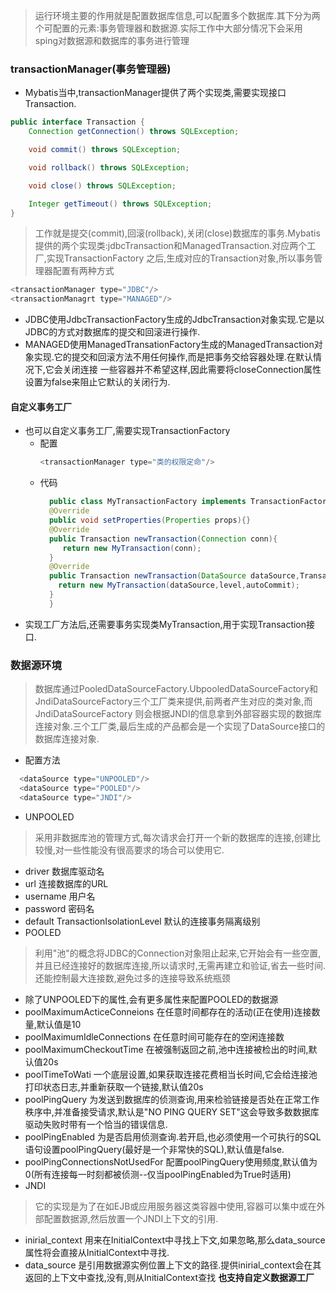 >运行环境主要的作用就是配置数据库信息,可以配置多个数据库.其下分为两个可配置的元素:事务管理器和数据源.实际工作中大部分情况下会采用sping对数据源和数据库的事务进行管理
### transactionManager(事务管理器)
- Mybatis当中,transactionManager提供了两个实现类,需要实现接口Transaction.
```java
public interface Transaction {
    Connection getConnection() throws SQLException;

    void commit() throws SQLException;

    void rollback() throws SQLException;

    void close() throws SQLException;

    Integer getTimeout() throws SQLException;
}
```
> 工作就是提交(commit),回滚(rollback),关闭(close)数据库的事务.Mybatis提供的两个实现类:jdbcTransaction和ManagedTransaction.对应两个工厂,实现TransactionFactory
之后,生成对应的Transaction对象,所以事务管理器配置有两种方式
```java
<transactionManager type="JDBC"/>
<transactionManagrt type="MANAGED"/>
```
- JDBC使用JdbcTransactionFactory生成的JdbcTransaction对象实现.它是以JDBC的方式对数据库的提交和回滚进行操作.
- MANAGED使用ManagedTransationFactory生成的ManagedTransaction对象实现.它的提交和回滚方法不用任何操作,而是把事务交给容器处理.在默认情况下,它会关闭连接
一些容器并不希望这样,因此需要将closeConnection属性设置为false来阻止它默认的关闭行为.
#### 自定义事务工厂
- 也可以自定义事务工厂,需要实现TransactionFactory
  - 配置
    ```java
    <transactionManager type="类的权限定命"/>
    ```
  - 代码
    ```java
      public class MyTransactionFactory implements TransactionFactory{
      @Override
      public void setProperties(Properties props){}
      @Override
      public Transaction newTransaction(Connection conn){
         return new MyTransaction(conn);
      }
      @Override
      public Transaction newTransaction(DataSource dataSource,TransactionIsolationLevel level,boolean autoCommit){
        return new MyTransaction(dataSource,level,autoCommit);
      }
      }
    ```
- 实现工厂方法后,还需要事务实现类MyTransaction,用于实现Transaction接口.
### 数据源环境
>数据库通过PooledDataSourceFactory.UbpooledDataSourceFactory和JndiDataSourceFactory三个工厂类来提供,前两者产生对应的类对象,而JndiDataSourceFactory
则会根据JNDI的信息拿到外部容器实现的数据库连接对象.三个工厂类,最后生成的产品都会是一个实现了DataSource接口的数据库连接对象.
- 配置方法
```java
  <dataSource type="UNPOOLED"/>
  <dataSource type="POOLED"/>
  <dataSource type="JNDI"/>
```
- UNPOOLED
>采用非数据库池的管理方式,每次请求会打开一个新的数据库的连接,创建比较慢,对一些性能没有很高要求的场合可以使用它.
  - driver 数据库驱动名
  - url 连接数据库的URL
  - username 用户名
  - password 密码名
  - default TransactionIsolationLevel 默认的连接事务隔离级别
- POOLED
>利用"池"的概念将JDBC的Connection对象阻止起来,它开始会有一些空置,并且已经连接好的数据库连接,所以请求时,无需再建立和验证,省去一些时间.还能控制最大连接数,避免过多的连接导致系统瓶颈
  - 除了UNPOOLED下的属性,会有更多属性来配置POOLED的数据源
  - poolMaximumActiceConneions 在任意时间都存在的活动(正在使用)连接数量,默认值是10
  - poolMaximumIdleConnections 在任意时间可能存在的空闲连接数
  - poolMaximumCheckoutTime 在被强制返回之前,池中连接被检出的时间,默认值20s
  - poolTimeToWati 一个底层设置,如果获取连接花费相当长时间,它会给连接池打印状态日志,并重新获取一个链接,默认值20s
  - poolPingQuery 为发送到数据库的侦测查询,用来检验链接是否处在正常工作秩序中,并准备接受请求,默认是"NO PING QUERY SET"这会导致多数数据库驱动失败时带有一个恰当的错误信息.
  - poolPingEnabled 为是否启用侦测查询.若开启,也必须使用一个可执行的SQL语句设置poolPingQuery(最好是一个非常快的SQL),默认值是false.
  - poolPingConnectionsNotUsedFor 配置poolPingQuery使用频度,默认值为0(所有连接每一时刻都被侦测--仅当poolPingEnabled为True时适用)
- JNDI
>它的实现是为了在如EJB或应用服务器这类容器中使用,容器可以集中或在外部配置数据源,然后放置一个JNDI上下文的引用.
  - inirial_context 用来在InitialContext中寻找上下文,如果忽略,那么data_source属性将会直接从InitialContext中寻找.
  - data_source 是引用数据源实例位置上下文的路径.提供inirial_context会在其返回的上下文中查找,没有,则从InitialContext查找
**也支持自定义数据源工厂**
